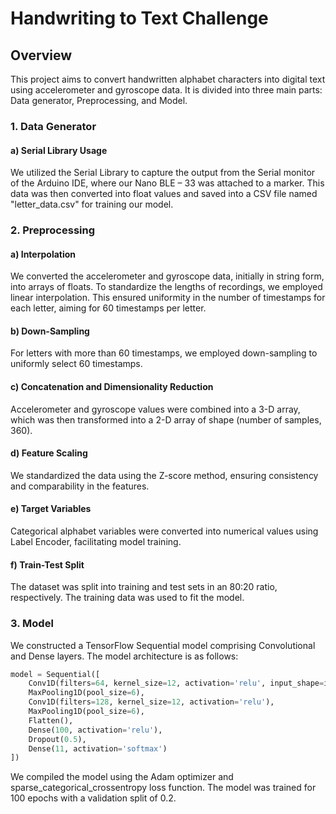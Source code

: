 # Handwriting to Text Challenge

## Overview
This project aims to convert handwritten alphabet characters into digital text using accelerometer and gyroscope data. It is divided into three main parts: Data generator, Preprocessing, and Model.

### 1. Data Generator
#### a) Serial Library Usage
We utilized the Serial Library to capture the output from the Serial monitor of the Arduino IDE, where our Nano BLE – 33 was attached to a marker. This data was then converted into float values and saved into a CSV file named "letter_data.csv" for training our model.

### 2. Preprocessing
#### a) Interpolation
We converted the accelerometer and gyroscope data, initially in string form, into arrays of floats. To standardize the lengths of recordings, we employed linear interpolation. This ensured uniformity in the number of timestamps for each letter, aiming for 60 timestamps per letter.

#### b) Down-Sampling
For letters with more than 60 timestamps, we employed down-sampling to uniformly select 60 timestamps.

#### c) Concatenation and Dimensionality Reduction
Accelerometer and gyroscope values were combined into a 3-D array, which was then transformed into a 2-D array of shape (number of samples, 360).

#### d) Feature Scaling
We standardized the data using the Z-score method, ensuring consistency and comparability in the features.

#### e) Target Variables
Categorical alphabet variables were converted into numerical values using Label Encoder, facilitating model training.

#### f) Train-Test Split
The dataset was split into training and test sets in an 80:20 ratio, respectively. The training data was used to fit the model.

### 3. Model
We constructed a TensorFlow Sequential model comprising Convolutional and Dense layers. The model architecture is as follows:

```python
model = Sequential([
    Conv1D(filters=64, kernel_size=12, activation='relu', input_shape=input_shape),
    MaxPooling1D(pool_size=6),
    Conv1D(filters=128, kernel_size=12, activation='relu'),
    MaxPooling1D(pool_size=6),
    Flatten(),
    Dense(100, activation='relu'),
    Dropout(0.5),
    Dense(11, activation='softmax')  
])
```
We compiled the model using the Adam optimizer and sparse_categorical_crossentropy loss function. The model was trained for 100 epochs with a validation split of 0.2.
